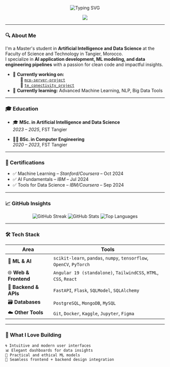 <!-- ✨ HEADER ANIMATION FIXED -->
<p align="center">
  <img src="https://readme-typing-svg.herokuapp.com?font=Fira+Code&size=24&duration=3000&pause=1000&color=7F3FBF&center=true&vCenter=true&width=600&lines=Loubna+El+Ghazi;AI+%7C+Data+Science+Engineer;Crafting+Smart+and+Elegant+Solutions" alt="Typing SVG" />
</p>

<p align="center">
  <img src="https://capsule-render.vercel.app/api?type=rounded&color=8b5cf6&height=100&section=header&text=Welcome+to+My+World+🌐&fontColor=ffffff&fontSize=24" />
</p>

---

### 🔍 About Me

I'm a Master's student in **Artificial Intelligence and Data Science** at the Faculty of Science and Technology in Tangier, Morocco.  
I specialize in **AI application development, ML modeling, and data engineering pipelines** with a passion for clean code and impactful insights.

- 🔧 **Currently working on:**  
  &nbsp;&nbsp;&nbsp;&nbsp;&nbsp;&nbsp;📌 [`mcp-server-project`](https://github.com/Loubnaelghazi/mcp-server-project)  
  &nbsp;&nbsp;&nbsp;&nbsp;&nbsp;&nbsp;📌 [`te_conectivity_project`](https://github.com/Loubnaelghazi/te_conectivity_project)  
- 📘 **Currently learning:** Advanced Machine Learning, NLP, Big Data Tools  

---

### 🎓 Education

- 🎓 **MSc. in Artificial Intelligence and Data Science**  
  *2023 – 2025*, FST Tangier  

- 🧑‍💻 **BSc. in Computer Engineering**  
  *2020 – 2023*, FST Tangier  

---

### 📜 Certifications

- ✅ Machine Learning – *Stanford/Coursera* – Oct 2024  
- ✅ AI Fundamentals – *IBM* – Jul 2024  
- ✅ Tools for Data Science – *IBM/Coursera* – Sep 2024  

---

### 📈 GitHub Insights

<p align="center">
  <img src="https://github-readme-streak-stats.herokuapp.com?user=Loubnaelghazi&theme=tokyonight&date_format=M%20j%5B%2C%20Y%5D" alt="GitHub Streak"/>
  <img src="https://github-readme-stats.vercel.app/api?username=Loubnaelghazi&show_icons=true&theme=tokyonight" alt="GitHub Stats"/>
  <img src="https://github-readme-stats.vercel.app/api/top-langs/?username=Loubnaelghazi&layout=compact&theme=tokyonight" alt="Top Languages"/>
</p>

---

### 🛠️ Tech Stack

| Area               | Tools |
|--------------------|-------|
| 🧠 **ML & AI**      | `scikit-learn`, `pandas`, `numpy`, `tensorflow`, `OpenCV`, `PyTorch` |
| 🌐 **Web & Frontend**  | `Angular 19 (standalone)`, `TailwindCSS`, `HTML`, `CSS`, `React` |
| 🐍 **Backend & APIs**  | `FastAPI`, `Flask`, `SQLModel`, `SQLAlchemy` |
| 🗃️ **Databases**        | `PostgreSQL`, `MongoDB`, `MySQL` |
| ☁️ **Other Tools**      | `Git`, `Docker`, `Kaggle`, `Jupyter`, `Figma` |

---

### 🎯 What I Love Building

```txt
🌀 Intuitive and modern user interfaces
📊 Elegant dashboards for data insights
🧠 Practical and ethical ML models
🎨 Seamless frontend + backend design integration
